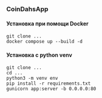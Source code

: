 ### CoinDahsApp
#### Установка при помощи Docker
    git clone ...
    docker compose up --build -d

#### Установка с python venv
    git clone ...
    cd ...
    python3 -m venv env
    pip install -r requirements.txt
    gunicorn app:server -b 0.0.0.0:80


